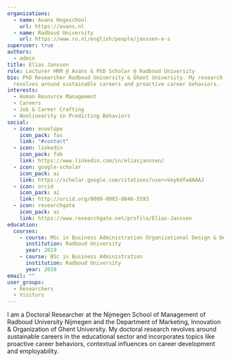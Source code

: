 ```yaml
---
organizations:
  - name: Avans Hogeschool
    url: https://avans.nl
  - name: Radboud University
    url: https://www.ru.nl/english/people/janssen-e-s
superuser: true
authors:
  - admin
title: Elias Janssen
role: Lecturer HRM @ Avans & PhD Scholar @ Radboud University
bio: PhD Researcher Radboud University & Ghent University. My research currently
  revolves around sustainable careers and proactive career behaviors.
interests:
  - Human Resource Management
  - Careers
  - Job & Career Crafting
  - Nonlinearity in Predicting Behaviors
social:
  - icon: envelope
    icon_pack: fas
    link: "#contact"
  - icon: linkedin
    icon_pack: fab
    link: https://www.linkedin.com/in/eliasjanssen/
  - icon: google-scholar
    icon_pack: ai
    link: https://scholar.google.com/citations?user=Vey6dfwAAAAJ
  - icon: orcid
    icon_pack: ai
    link: http://orcid.org/0000-0003-0846-5593
  - icon: researchgate
    icon_pack: ai
    link: https://www.researchgate.net/profile/Elias-Janssen
education:
  courses:
    - course: MSc in Business Administration Organizational Design & Development
      institution: Radboud University
      year: 2019
    - course: BSc in Business Administration
      institution: Radboud University
      year: 2018
email: ""
user_groups:
  - Researchers
  - Visitors
---
```

I am a Doctoral Researcher at the Nijmegen School of Management of Radboud University Nijmegen and the Department of Marketing, Innovation & Organization of Ghent University. My doctoral research revolves around sustainable careers in the educational sector and incorporates topics like proactive career behaviors, contextual influences on career development and employability.

